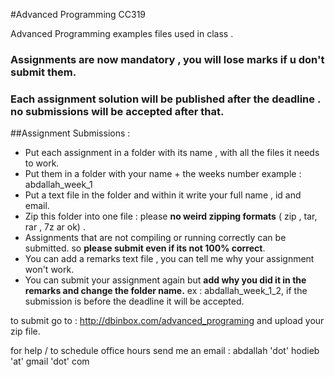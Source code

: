#Advanced Programming CC319

Advanced Programming examples files used in class .



### Assignments are now mandatory , you will lose marks if u don't submit them.
### Each assignment solution will be published after the deadline . no submissions will be accepted after that.

##Assignment Submissions :
- Put each assignment in a folder with its name , with all the files it needs to work.
- Put them in a folder with your name + the weeks number example : abdallah_week_1
- Put a text file in the folder and within it write your full name ,  id  and email.
- Zip this folder into one file : please **no weird zipping formats** ( zip , tar, rar , 7z  ar ok) .
- Assignments that are not compiling or running correctly can be submitted. so **please submit even if its not 100% correct**.
- You can add a remarks text file , you can tell me why your assignment won't work.
- You can submit your assignment again but **add why you did it in the remarks and change the folder name.** ex : abdallah_week_1_2, if the submission is before the deadline it will be accepted.

to submit go to :
http://dbinbox.com/advanced_programing
and upload your zip file.


for help / to schedule office hours send me an email : 
abdallah 'dot' hodieb 'at' gmail 'dot' com 




